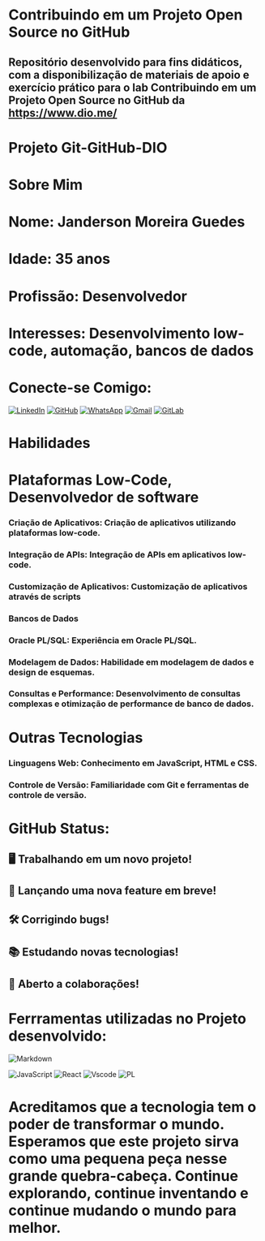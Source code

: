 #  Contribuindo em um Projeto Open Source no GitHub
## Repositório desenvolvido para fins didáticos, com a disponibilização de materiais de apoio e exercício prático para o lab Contribuindo em um Projeto Open Source no GitHub da https://www.dio.me/


# Projeto Git-GitHub-DIO
# Sobre Mim
# Nome: Janderson Moreira Guedes
# Idade: 35 anos
# Profissão: Desenvolvedor
# Interesses: Desenvolvimento low-code, automação, bancos de dados
# Conecte-se Comigo:
[![LinkedIn](https://img.shields.io/badge/LinkedIn-0077B5?style=for-the-badge&logo=linkedin&logoColor=white)](https://www.linkedin.com/in/janderson-moreira/)
[![GitHub](https://img.shields.io/badge/GitHub-100000?style=for-the-badge&logo=github&logoColor=white)](https://github.com/JandersonMoreira89)
[![WhatsApp](https://img.shields.io/badge/WhatsApp-25D366?style=for-the-badge&logo=whatsapp&logoColor=white)](https://wa.me/6199757988)
[![Gmail](https://img.shields.io/badge/Gmail-333333?style=for-the-badge&logo=gmail&logoColor=red)](mailto:SEUGMAIL)
[![GitLab](https://img.shields.io/badge/GitLab-330F63?style=for-the-badge&logo=gitlab&logoColor=white)](https://gitlab.com/JandersonMoreira)
# Habilidades
# Plataformas Low-Code, Desenvolvedor de software
### Criação de Aplicativos: Criação de aplicativos utilizando plataformas low-code.
### Integração de APIs: Integração de APIs em aplicativos low-code.
### Customização de Aplicativos: Customização de aplicativos através de scripts
### Bancos de Dados
### Oracle PL/SQL: Experiência em Oracle PL/SQL.
### Modelagem de Dados: Habilidade em modelagem de dados e design de esquemas.
### Consultas e Performance: Desenvolvimento de consultas complexas e otimização de performance de banco de dados.
# Outras Tecnologias
### Linguagens Web: Conhecimento em JavaScript, HTML e CSS.
### Controle de Versão: Familiaridade com Git e ferramentas de controle de versão.
# GitHub Status:
## 🖥 Trabalhando em um novo projeto!
## 🚀 Lançando uma nova feature em breve!
## 🛠 Corrigindo bugs!
## 📚 Estudando novas tecnologias!
## 🤝 Aberto a colaborações!
# Ferrramentas utilizadas no Projeto desenvolvido:


![Markdown](https://img.shields.io/badge/Markdown-000?style=for-the-badge&logo=markdown)

![JavaScript](https://img.shields.io/badge/JavaScript-F7DF1E?style=for-the-badge&logo=javascript&logoColor=black)
![React](https://img.shields.io/badge/React-20232A?style=for-the-badge&logo=react&logoColor=61DAFB)
![Vscode](https://img.shields.io/badge/Vscode-007ACC?style=for-the-badge&logo=visual-studio-code&logoColor=white)
![PL](https://img.shields.io/badge/PL%2FSQL-FFFFFF?style=for-the-badge&logo=oracle&logoColor=FF0000&labelColor=FFFFFF&color=FF0000)

# Acreditamos que a tecnologia tem o poder de transformar o mundo. Esperamos que este projeto sirva como uma pequena peça nesse grande quebra-cabeça. Continue explorando, continue inventando e continue mudando o mundo para melhor.



